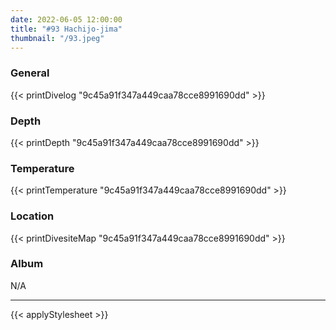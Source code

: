 ```yaml
---
date: 2022-06-05 12:00:00
title: "#93 Hachijo-jima"
thumbnail: "/93.jpeg"
---
```


### General

{{< printDivelog "9c45a91f347a449caa78cce8991690dd" >}}

### Depth

{{< printDepth "9c45a91f347a449caa78cce8991690dd" >}}

### Temperature

{{< printTemperature "9c45a91f347a449caa78cce8991690dd" >}}

### Location

{{< printDivesiteMap "9c45a91f347a449caa78cce8991690dd" >}}

### Album

N/A

---

{{< applyStylesheet >}}
